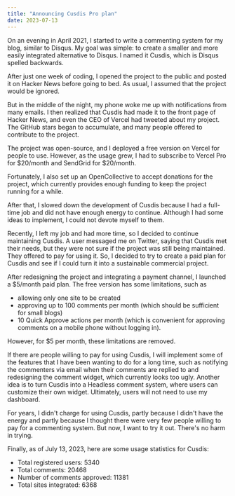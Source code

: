 ```yaml
---
title: "Announcing Cusdis Pro plan"
date: 2023-07-13
---
```


On an evening in April 2021, I started to write a commenting system for my blog, similar to Disqus. My goal was simple: to create a smaller and more easily integrated alternative to Disqus. I named it Cusdis, which is Disqus spelled backwards.

After just one week of coding, I opened the project to the public and posted it on Hacker News before going to bed. As usual, I assumed that the project would be ignored.

But in the middle of the night, my phone woke me up with notifications from many emails. I then realized that Cusdis had made it to the front page of Hacker News, and even the CEO of Vercel had tweeted about my project. The GitHub stars began to accumulate, and many people offered to contribute to the project.

The project was open-source, and I deployed a free version on Vercel for people to use. However, as the usage grew, I had to subscribe to Vercel Pro for $20/month and SendGrid for $20/month.

Fortunately, I also set up an OpenCollective to accept donations for the project, which currently provides enough funding to keep the project running for a while.

After that, I slowed down the development of Cusdis because I had a full-time job and did not have enough energy to continue. Although I had some ideas to implement, I could not devote myself to them.

Recently, I left my job and had more time, so I decided to continue maintaining Cusdis. A user messaged me on Twitter, saying that Cusdis met their needs, but they were not sure if the project was still being maintained. They offered to pay for using it. So, I decided to try to create a paid plan for Cusdis and see if I could turn it into a sustainable commercial project.

After redesigning the project and integrating a payment channel, I launched a $5/month paid plan. The free version has some limitations, such as 

  - allowing only one site to be created
  - approving up to 100 comments per month (which should be sufficient for small blogs)
  - 10 Quick Approve actions per month (which is convenient for approving comments on a mobile phone without logging in). 
  
However, for $5 per month, these limitations are removed.

If there are people willing to pay for using Cusdis, I will implement some of the features that I have been wanting to do for a long time, such as notifying the commenters via email when their comments are replied to and redesigning the comment widget, which currently looks too ugly. Another idea is to turn Cusdis into a Headless comment system, where users can customize their own widget. Ultimately, users will not need to use my dashboard.

For years, I didn't charge for using Cusdis, partly because I didn't have the energy and partly because I thought there were very few people willing to pay for a commenting system. But now, I want to try it out. There's no harm in trying.

Finally, as of July 13, 2023, here are some usage statistics for Cusdis:

- Total registered users: 5340
- Total comments: 20468
- Number of comments approved: 11381
- Total sites integrated: 6368
